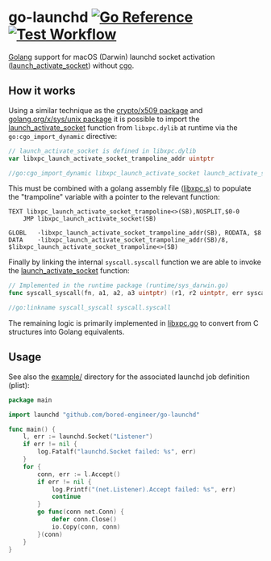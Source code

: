 # go-launchd [![Go Reference](https://pkg.go.dev/badge/github.com/bored-engineer/go-launchd.svg)](https://pkg.go.dev/github.com/bored-engineer/go-launchd) [![Test Workflow](https://github.com/bored-engineer/go-launchd/actions/workflows/test.yml/badge.svg)](https://github.com/bored-engineer/go-launchd/actions/workflows/test.yml)
[Golang](https://go.dev/) support for macOS (Darwin) launchd socket activation ([launch_activate_socket](https://developer.apple.com/documentation/xpc/1505523-launch_activate_socket)) without [cgo](https://pkg.go.dev/cmd/cgo).

## How it works
Using a similar technique as the [crypto/x509 package](https://go-review.googlesource.com/c/go/+/232397) and [golang.org/x/sys/unix package](https://pkg.go.dev/golang.org/x/sys/unix) it is possible to import the [launch_activate_socket](https://developer.apple.com/documentation/xpc/1505523-launch_activate_socket) function from `libxpc.dylib` at runtime via the `go:cgo_import_dynamic` directive:
```go
// launch_activate_socket is defined in libxpc.dylib
var libxpc_launch_activate_socket_trampoline_addr uintptr

//go:cgo_import_dynamic libxpc_launch_activate_socket launch_activate_socket "/usr/lib/system/libxpc.dylib"
```
This must be combined with a golang assembly file ([libxpc.s](./libxpc.s)) to populate the "trampoline" variable with a pointer to the relevant function:
```
TEXT libxpc_launch_activate_socket_trampoline<>(SB),NOSPLIT,$0-0
    JMP	libxpc_launch_activate_socket(SB)

GLOBL	·libxpc_launch_activate_socket_trampoline_addr(SB), RODATA, $8
DATA	·libxpc_launch_activate_socket_trampoline_addr(SB)/8, $libxpc_launch_activate_socket_trampoline<>(SB)
```
Finally by linking the internal `syscall.syscall` function we are able to invoke the [launch_activate_socket](https://developer.apple.com/documentation/xpc/1505523-launch_activate_socket) function:
```go
// Implemented in the runtime package (runtime/sys_darwin.go)
func syscall_syscall(fn, a1, a2, a3 uintptr) (r1, r2 uintptr, err syscall.Errno)

//go:linkname syscall_syscall syscall.syscall
```
The remaining logic is primarily implemented in [libxpc.go](./libxpc.go) to convert from C structures into Golang equivalents.

## Usage
See also the [example/](./example/) directory for the associated launchd job definition (plist):
```go
package main

import launchd "github.com/bored-engineer/go-launchd"

func main() {
	l, err := launchd.Socket("Listener")
	if err != nil {
		log.Fatalf("launchd.Socket failed: %s", err)
	}
	for {
		conn, err := l.Accept()
		if err != nil {
			log.Printf("(net.Listener).Accept failed: %s", err)
			continue
		}
		go func(conn net.Conn) {
			defer conn.Close()
			io.Copy(conn, conn)
		}(conn)
	}
}

```
